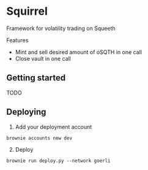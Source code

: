 # Squirrel

Framework for volatility trading on Squeeth

Features
- Mint and sell desired amount of oSQTH in one call
- Close vault in one call

## Getting started

TODO

## Deploying

1. Add your deployment account

``` brownie accounts new dev ```

2. Deploy

``` brownie run deploy.py --network goerli ```